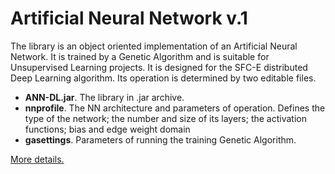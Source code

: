 # Artificial Neural Network v.1

The library is an object oriented implementation of an Artificial Neural Network.
It is trained by a Genetic Algorithm and is suitable for Unsupervised Learning projects.
It is designed for the SFC-E distributed Deep Learning algorithm. 
Its operation is determined by two editable files.

* **ANN-DL.jar**. The library in .jar archive.
* **nnprofile**. The NN architecture and parameters of operation. Defines the type of the network; the number and size of its layers; the activation functions; bias and edge weight domain
* **gasettings**. Parameters of running the training Genetic Algorithm.

[More details.](https://rodispantelis.github.io/SFC-Embedding/DataCenters)